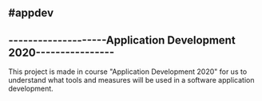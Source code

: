 #appdev
----------------------------------------------------------------
--------------------Application Development 2020----------------
----------------------------------------------------------------

This project is made in course "Application Development 2020" for us to 
understand what tools and measures will be used in a software application
development.
